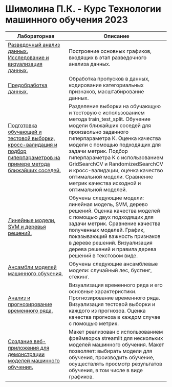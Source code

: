 # Шимолина П.К. - Курс Технологии машинного обучения 2023

|Лабораторная|Описание|
|-|-|
|[Разведочный анализ данных. Исследование и визуализация данных.](https://github.com/polina-shimolina/ML/tree/main/lab%201 "Посмотреть файл")|Построение основных графиков, входящих в этап разведочного анализа данных.|
|[Предобработка данных.](https://github.com/polina-shimolina/ML/tree/main/lab%202 "Посмотреть файл")|Обработка пропусков в данных, кодирование категориальных признаков, масштабирование данных.|
|[Подготовка обучающей и тестовой выборки, кросс-валидация и подбор гиперпараметров на примере метода ближайших соседей.](https://github.com/polina-shimolina/ML/tree/main/lab%203 "Посмотреть файл")| Разделение выборки на обучающую и тестовую с использованием метода train_test_split. Обучение модели ближайших соседей для произвольно заданного гиперпараметра K. Оценка качества модели с помощью подходящих для задачи метрик. Подбор гиперпараметра K с использованием GridSearchCV и RandomizedSearchCV и кросс-валидации, оценка качество оптимальной модели. Сравнение метрик качества исходной и оптимальной моделей.|
|[Линейные модели, SVM и деревья решений.](https://github.com/polina-shimolina/ML/tree/main/lab%204)|Обучены следующие модели: линейная модель, SVM, дерево решений. Оценка качества моделей с помощью двух подходящих для задачи метрик. Сравнение качества полученных моделей. График, показывающий важность признаков в дереве решений. Визуализация дерева решений и правила дерева решений в текстовом виде.|
|[Ансамбли моделей машинного обучения.](https://github.com/polina-shimolina/ML/tree/main/lab%205)|Обучены следующие ансамблевые модели: случайный лес, бустинг, стекинг.|
|[Анализ и прогнозирование временного ряда.](https://github.com/polina-shimolina/ML/tree/main/lab%206)|Визуализация временного ряда и его основные характеристики. Прогнозирование временного ряда. Визуализация тестовой выборки и каждого из прогнозов. Оценка качества прогноза в каждом случае с помощью метрик.|
|[Создание веб-приложения для демонстрации моделей машинного обучения.](https://github.com/polina-shimolina/ML/tree/main/lab%206_1)| Макет реализован с использованием фреймворка streamlit для нескольких моделей машинного обучения. Макет позволяет: выбирать модели для обучения, производить обучение, осуществлять просмотр результатов обучения, в том числе в виде графиков.|
